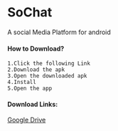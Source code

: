 # SoChat

A social Media Platform for android

#### How to Download?

    1.Click the following Link
    2.Download the apk
    3.Open the downloaded apk
    4.Install
    5.Open the app

#### Download Links:

[Google Drive](https://drive.google.com/file/d/1V_05T3jCiGFYEC02iSzHc-uYMnpbvBdh/view?usp=drivesdk)
